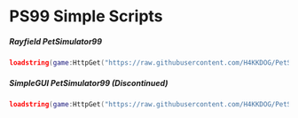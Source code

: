# PS99 Simple Scripts

##### Rayfield PetSimulator99
```lua
loadstring(game:HttpGet("https://raw.githubusercontent.com/H4KKDOG/PetSimulator99/main/ArrayFieldPS99Solara.lua"))()
```

##### SimpleGUI PetSimulator99 (Discontinued)
```lua
loadstring(game:HttpGet("https://raw.githubusercontent.com/H4KKDOG/PetSimulator99/main/SimpleGUISolara.lua"))()
```
